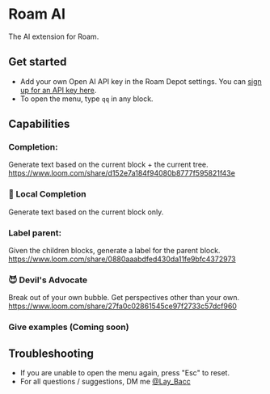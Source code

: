 # Roam AI
The AI extension for Roam. 

## Get started
- Add your own Open AI API key in the Roam Depot settings. You can [sign up for an API key here](https://openai.com/api/).
- To open the menu, type `qq` in any block.

## Capabilities
### Completion: 
Generate text based on the current block + the current tree.
https://www.loom.com/share/d152e7a184f94080b8777f595821f43e

### 📍 Local Completion
Generate text based on the current block only.

### Label parent: 
Given the children blocks, generate a label for the parent block.
https://www.loom.com/share/0880aaabdfed430da11fe9bfc4372973

### 😈 Devil's Advocate 
Break out of your own bubble. Get perspectives other than your own. 
https://www.loom.com/share/27fa0c02861545ce97f2733c57dcf960

### Give examples (Coming soon)

## Troubleshooting

- If you are unable to open the menu again, press "Esc" to reset.
- For all questions / suggestions, DM me [@Lay_Bacc](https://twitter.com/Lay_Bacc/)
